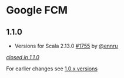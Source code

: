 # Google FCM

## 1.1.0

- Versions for Scala 2.13.0 [#1755](https://github.com/akka/alpakka/issues/1755) by [@ennru](https://github.com/ennru)

[*closed in 1.1.0*](https://github.com/akka/alpakka/issues?q=is%3Aclosed+milestone%3A1.1.0+label%3Ap%3Agoogle-fcm)

For earlier changes see [1.0.x versions](../1.0.x/google-fcm.md)

